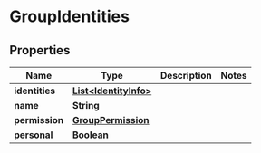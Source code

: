 # GroupIdentities

## Properties
Name | Type | Description | Notes
------------ | ------------- | ------------- | -------------
**identities** | [**List&lt;IdentityInfo&gt;**](IdentityInfo.md) |  | 
**name** | **String** |  | 
**permission** | [**GroupPermission**](GroupPermission.md) |  | 
**personal** | **Boolean** |  | 
